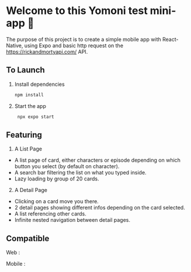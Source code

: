 # Welcome to this Yomoni test mini-app 👋

The purpose of this project is to create a simple mobile app with React-Native, using Expo and basic http request on the https://rickandmortyapi.com/ API. 

## To Launch

1. Install dependencies

   ```bash
   npm install
   ```

2. Start the app

   ```bash
    npx expo start
   ```

## Featuring

 1. A List Page

   - A list page of card, either characters or episode depending on which button you select (by default on character).
   - A search bar filtering the list on what you typed inside.
   - Lazy loading by group of 20 cards.
  
 2. A Detail Page

   - Clicking on a card move you there.
   - 2 detail pages showing different infos depending on the card selected.
   - A list referencing other cards.
   - Infinite nested navigation between detail pages.

## Compatible

Web :

Mobile :
